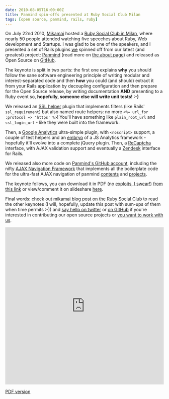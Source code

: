 ```yaml
---
date: 2010-08-05T16:00:00Z
title: Panmind spin-offs presented at Ruby Social Club Milan
tags: [open source, panmind, rails, ruby]
---
```


On July 22nd 2010, [Mikamai](http://mikamai.com/) hosted a [Ruby Social Club in
Milan](http://blog.mikamai.com/2010/07/la-notte-del-ruby-social-club/), where
nearly 50 people attended watching five speeches about Ruby, Web development
and Startups. I was glad to be one of the speakers, and I presented a set of
Rails plugins [we](http://mind2mind.is/) spinned off from our latest (and
greatest) project: [Panmind](http://panmind.org/) (read more on [the about
page](http://panmind.org/about)) and released as Open Source on
[GitHub](http://github.com/Panmind).

The keynote is split in two parts: the first one explains **why** you should
follow the sane software engineering principle of writing modular and
interest-separated code and then **how** you could (and should) extract it from
your Rails application by decoupling configuration and then prepare for the
Open Source release, by writing documentation **AND** presenting to a Ruby
event so, **hopefully, someone else will write unit tests! :-)**

We released an [SSL helper](http://github.com/panmind/ssl_helper) plugin that
implements filters (like Rails' `ssl_requirement`) but also named route helpers:
no more `<%= url_for :protocol => 'https' %>`! You'll have something like
`plain_root_url` and `ssl_login_url` - like they were built into the framework.

Then, a [Google Analytics](http://github.com/panmind/bigbro) ultra-simple
plugin, with `<noscript>` support, a couple of test helpers and an
[embryo](http://github.com/Panmind/bigbro/blob/master/js/jquery.analytics.js)
of a JS Analytics framework - hopefully it'll evolve into a complete jQuery
plugin. Then, a [ReCaptcha](http://github.com/Panmind/recaptcha) interface,
with AJAX validation support and eventually a
[Zendesk](http://github.com/Panmind/zendesk) interface for Rails.

We released also more code on [Panmind's GitHub
account](http://github.com/Panmind), including the nifty [AJAX Navigation
Framework](http://github.com/Panmind/jquery-ajax-nav) that implements all the
boilerplate code for the ultra-fast AJAX navigation of panmind
[contents](http://panmind.org/search) and
[projects](http://panmind.org/tour/collaborate).

The keynote follows, you can download it in PDF (no [exploits, I
swear!](../2010-08-04-on-the-iphone-pdf-and-kernel-exploit)) [from this
link](/posts/2010-08-05-panmind-at-ruby-social-club/Panmind_at_Ruby_Social_Club_Milano.pdf)
or view/comment it on slideshare
[here](http://www.slideshare.net/panmind/panmind-open-source-releases-presented).

Final words: check out [mikamai blog post on the Ruby Social
Club](https://blog.mikamai.com/post/129408154293/la-notte-del-ruby-social-club)
to read the other keynotes (I will, hopefully, update this post with sum-ups of
them when time permits :-)) and [say hello on
twitter](http://twitter.com/panmind) or [on GitHub](http://github.com/Panmind)
if you're interested in contributing our open source projects or [you want to
work with us](http://panmind.org/jobs).

<iframe
src="https://www.slideshare.net/slideshow/embed_code/key/4PwLzCoPaujLIl"
width="100%" height="500" frameborder="0" marginwidth="0" marginheight="0"
scrolling="no" allowfullscreen></iframe>

[PDF version](/posts/2010-08-05-panmind-at-ruby-social-club/Panmind_at_Ruby_Social_Club_Milano.pdf)
